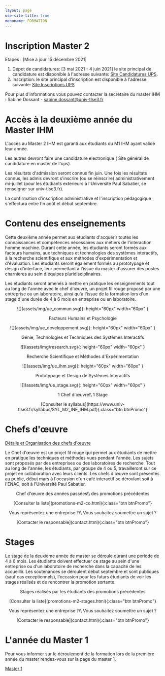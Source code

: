 ```yaml
---
layout: page
use-site-title: true
menuname: FORMATION
---
```


# Inscription Master 2

Etapes : [Mise à jour 15 décembre 2021]

1. Dépot de candidatures: [3 mai 2021 - 4 juin 2021] le site principal de candidature est disponible à l'adresse suivante: [Site Candidatures UPS](https://www.univ-tlse3.fr/candidatures-et-inscriptions/candidatures).
2. Inscription: le site principal d'inscription est disponible à l'adresse suivante: [Site Inscriptions UPS](https://www.univ-tlse3.fr/candidatures-et-inscriptions/inscriptions)

Pour plus d'informations vous pouvez contacter la secrétaire du master IHM :
Sabine Dossant - [sabine.dossant@univ-tlse3.fr](mailto:sabine.dossant@univ-tlse3.fr)


# Accès à la deuxième année du Master IHM

L'accès au Master 2 IHM est garanti aux étudiants du M1 IHM ayant validé leur année.

Les autres devront faire une candidature electronique ( Site général de candidature en master de l'ups).

Les résultats d'admission seront connus fin juin. 
Une fois les résultats connus, les admis devront s'inscrire (ou se réinscrire) 
administrativement mi-juillet (pour les étudiants exterieurs à l'Université Paul Sabatier, 
se renseigner sur univ-tlse3.fr). 

La confirmation d'inscription administrative et l'inscription pédagogique 
s'effectura entre fin août et début septembre.


# Contenu des enseignements

Cette deuxième année permet aux étudiants d'acquérir toutes les connaissances et compétences nécessaires 
aux métiers de l'interaction homme machine. 
Durant cette année, les étudiants seront formés aux facteurs humains, 
aux techniques et technologies des systèmes interactifs, à la recherche scientifique 
et aux méthodes d'expérimentation et d'évaluation. 
Les étudiants seront également formés au prototypage et design d'interface, 
leur permettant à l'issue du master d'assurer des postes charnières 
au sein d'équipes pluridisciplinaires.

Les étudiants seront amenés à mettre en pratique les enseignements tout au long de 
l'année avec le chef d'œuvre, un projet fil rouge proposé par une entreprise ou un laboratoire, 
ainsi qu'à l'issue de la formation lors d'un stage d'une durée de 4 à 6 mois en entreprise ou en laboratoire.


<div class="row">
<div class="col-sm-offset-1 col-sm-2">
<p style="text-align:center">
![](assets/img/ue_commun.svg){: height="60px" width="60px" }
</p>
<p style="text-align:center">
Facteurs Humains et Psychologie
</p>
</div>
<div class="col-sm-2">
<p style="text-align:center">
![](assets/img/ue_developpement.svg){: height="60px" width="60px" }
</p>
<p style="text-align:center">
Génie, Technologies et Techniques des Systèmes Interactifs
</p>
</div>
<div class="col-sm-2">
<p style="text-align:center">
![](assets/img/research.svg){: height="60px" width="60px" }
</p>
<p style="text-align:center">
Recherche Scientifique et Méthodes d'Expérimentation
</p>
</div>
<div class="col-sm-2">
<p style="text-align:center">
![](assets/img/ue_ihm.svg){: height="60px" width="60px" }
</p>
<p style="text-align:center">
Prototypage et Design de Systèmes Interactifs
</p>
</div>
<div class="col-sm-2">
<p style="text-align:center">
![](assets/img/ue_stage.svg){: height="60px" width="60px" }
</p>
<p style="text-align:center">
1 Chef d'œuvre\\
1 Stage
</p>
</div>
</div>
 
<p style="text-align:center">
[Consulter le syllabus](https://www.univ-tlse3.fr/syllabus/SYL_M2_INF_IHM.pdf){:class="btn btnPromo"}
</p>
 
# Chefs d'œuvre

[Détails et Organisation des chefs d'œuvre](chef-d-oeuvre.html)

Le Chef d'œuvre est un projet fil rouge qui permet aux étudiants de mettre en pratique les techniques et 
méthodes vues pendant l'année. 
Les sujets sont proposés par des entreprises ou des laboratoires de recherche. 
Tout au long de l'année, les étudiants, par groupe de 4 ou 5, travailleront sur ce projet en 
collaboration avec leurs clients. 
Les chefs d'œuvre sont présentés au public, début mars à l'occasion d'un café interactif se déroulant soit à l'ENAC, 
soit à l'Université Paul Sabatier.

<div class="row">
<div class="col-sm-6">
<p style="text-align:center">
Chef d'œuvre des années passées\\
des promotions précédentes
</p>
<p style="text-align:center">
[Consulter la liste](promotions-m2-co.html){:class="btn btnPromo"}
</p>
</div>
<div class="col-sm-6">
<p style="text-align:center">
Vous représentez une entreprise ?\\
Vous souhaitez soumettre un sujet ?
</p>
<p style="text-align:center">
[Contacter le responsable](contact.html){:class="btn btnPromo"}
</p>
</div>
</div>

 
# Stages

Le stage de la deuxième année de master se déroule durant une periode de 4 à 6 mois. 
Les étudiants doivent effectuer ce stage au sein d'une entreprise ou d'un laboratoire 
de recherche dans la capacité de les accueillir. 
Les soutenances se déroulent début septembre et sont publiques (sauf cas exceptionnels), 
l'occasion pour les futurs étudiants de voir les stages réalisés et de rencontrer la promotion sortante.

<div class="row">
<div class="col-sm-6">
<p style="text-align:center">
Stages réalisés par les étudiants
des promotions précédentes
</p>
<p style="text-align:center">
[Consulter la liste](promotions-m2-stages.html){:class="btn btnPromo"}
</p>
</div>
<div class="col-sm-6">
<p style="text-align:center">
Vous représentez une entreprise ?\\
Vous souhaitez soumettre un sujet ?
</p>
<p style="text-align:center">
[Contacter le responsable](contact.html){:class="btn btnPromo"}
</p>
</div>
</div>

# L'année du Master 1

Pour vous informer sur le déroulement de la formation lors de la première année du master rendez-vous 
sur la page du master 1.


<p>
<a class="btn btnPromo" href="formation-master-1.html">Master 1</a>
</p>

